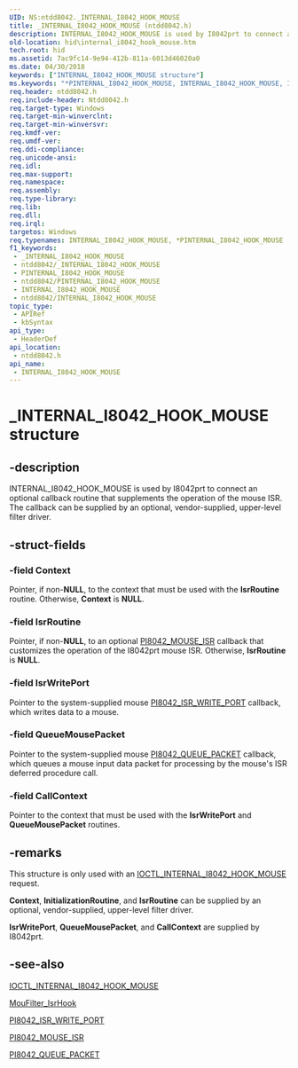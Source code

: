 ```yaml
---
UID: NS:ntdd8042._INTERNAL_I8042_HOOK_MOUSE
title: _INTERNAL_I8042_HOOK_MOUSE (ntdd8042.h)
description: INTERNAL_I8042_HOOK_MOUSE is used by I8042prt to connect an optional callback routine that supplements the operation of the mouse ISR. The callback can be supplied by an optional, vendor-supplied, upper-level filter driver.
old-location: hid\internal_i8042_hook_mouse.htm
tech.root: hid
ms.assetid: 7ac9fc14-9e94-412b-811a-6013d46020a0
ms.date: 04/30/2018
keywords: ["INTERNAL_I8042_HOOK_MOUSE structure"]
ms.keywords: "*PINTERNAL_I8042_HOOK_MOUSE, INTERNAL_I8042_HOOK_MOUSE, INTERNAL_I8042_HOOK_MOUSE structure [Human Input Devices], PINTERNAL_I8042_HOOK_MOUSE, PINTERNAL_I8042_HOOK_MOUSE structure pointer [Human Input Devices], _INTERNAL_I8042_HOOK_MOUSE, hid.internal_i8042_hook_mouse, i8042ref_23133caf-3bd0-4160-8213-899e37b7703e.xml, ntdd8042/INTERNAL_I8042_HOOK_MOUSE, ntdd8042/PINTERNAL_I8042_HOOK_MOUSE"
req.header: ntdd8042.h
req.include-header: Ntdd8042.h
req.target-type: Windows
req.target-min-winverclnt: 
req.target-min-winversvr: 
req.kmdf-ver: 
req.umdf-ver: 
req.ddi-compliance: 
req.unicode-ansi: 
req.idl: 
req.max-support: 
req.namespace: 
req.assembly: 
req.type-library: 
req.lib: 
req.dll: 
req.irql: 
targetos: Windows
req.typenames: INTERNAL_I8042_HOOK_MOUSE, *PINTERNAL_I8042_HOOK_MOUSE
f1_keywords:
 - _INTERNAL_I8042_HOOK_MOUSE
 - ntdd8042/_INTERNAL_I8042_HOOK_MOUSE
 - PINTERNAL_I8042_HOOK_MOUSE
 - ntdd8042/PINTERNAL_I8042_HOOK_MOUSE
 - INTERNAL_I8042_HOOK_MOUSE
 - ntdd8042/INTERNAL_I8042_HOOK_MOUSE
topic_type:
 - APIRef
 - kbSyntax
api_type:
 - HeaderDef
api_location:
 - ntdd8042.h
api_name:
 - INTERNAL_I8042_HOOK_MOUSE
---
```


# _INTERNAL_I8042_HOOK_MOUSE structure


## -description

INTERNAL_I8042_HOOK_MOUSE is used by I8042prt to connect an optional callback routine that supplements the operation of the mouse ISR. The callback can be supplied by an optional, vendor-supplied, upper-level filter driver.

## -struct-fields

### -field Context

Pointer, if non-<b>NULL</b>, to the context that must be used with the <b>IsrRoutine</b> routine. Otherwise, <b>Context</b> is <b>NULL</b>.

### -field IsrRoutine

Pointer, if non-<b>NULL</b>, to an optional <a href="https://docs.microsoft.com/windows-hardware/drivers/ddi/ntdd8042/nc-ntdd8042-pi8042_mouse_isr">PI8042_MOUSE_ISR</a> callback that customizes the operation of the I8042prt mouse ISR. Otherwise, <b>IsrRoutine </b>is <b>NULL</b>.

### -field IsrWritePort

Pointer to the system-supplied mouse <a href="https://docs.microsoft.com/windows-hardware/drivers/ddi/ntdd8042/nc-ntdd8042-pi8042_isr_write_port">PI8042_ISR_WRITE_PORT</a> callback, which writes data to a mouse.

### -field QueueMousePacket

Pointer to the system-supplied mouse <a href="https://docs.microsoft.com/windows-hardware/drivers/ddi/ntdd8042/nc-ntdd8042-pi8042_queue_packet">PI8042_QUEUE_PACKET</a> callback, which queues a mouse input data packet for processing by the mouse's ISR deferred procedure call.

### -field CallContext

Pointer to the context that must be used with the <b>IsrWritePort</b> and <b>QueueMousePacket</b> routines.

## -remarks

This structure is only used with an <a href="https://docs.microsoft.com/windows-hardware/drivers/ddi/ntdd8042/ni-ntdd8042-ioctl_internal_i8042_hook_mouse">IOCTL_INTERNAL_I8042_HOOK_MOUSE</a> request. 

<b>Context</b>, <b>InitializationRoutine</b>, and <b>IsrRoutine</b> can be supplied by an optional, vendor-supplied, upper-level filter driver. 

<b>IsrWritePort</b>, <b>QueueMousePacket</b>, and <b>CallContext</b> are supplied by I8042prt.

## -see-also

<a href="https://docs.microsoft.com/windows-hardware/drivers/ddi/ntdd8042/ni-ntdd8042-ioctl_internal_i8042_hook_mouse">IOCTL_INTERNAL_I8042_HOOK_MOUSE</a>



<a href="https://docs.microsoft.com/previous-versions/ff542379(v=vs.85)">MouFilter_IsrHook</a>



<a href="https://docs.microsoft.com/windows-hardware/drivers/ddi/ntdd8042/nc-ntdd8042-pi8042_isr_write_port">PI8042_ISR_WRITE_PORT</a>



<a href="https://docs.microsoft.com/windows-hardware/drivers/ddi/ntdd8042/nc-ntdd8042-pi8042_mouse_isr">PI8042_MOUSE_ISR</a>



<a href="https://docs.microsoft.com/windows-hardware/drivers/ddi/ntdd8042/nc-ntdd8042-pi8042_queue_packet">PI8042_QUEUE_PACKET</a>

